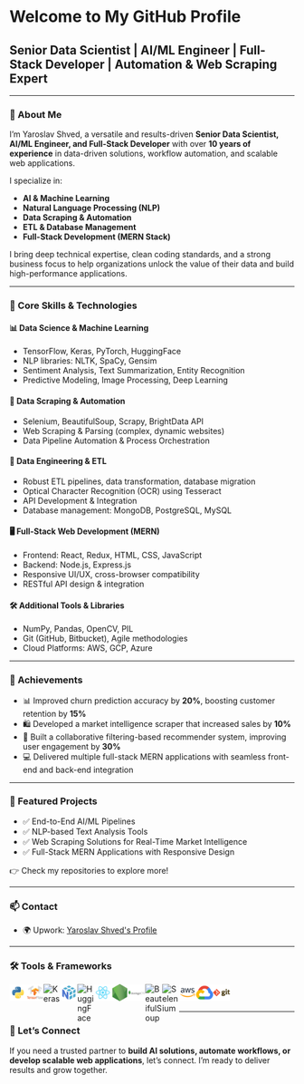

#  Welcome to My GitHub Profile 

##  Senior Data Scientist | AI/ML Engineer | Full-Stack Developer | Automation & Web Scraping Expert

---

### 💬 About Me

I’m Yaroslav Shved, a versatile and results-driven **Senior Data Scientist, AI/ML Engineer, and Full-Stack Developer** with over **10 years of experience** in data-driven solutions, workflow automation, and scalable web applications.

I specialize in:

* **AI & Machine Learning**
* **Natural Language Processing (NLP)**
* **Data Scraping & Automation**
* **ETL & Database Management**
* **Full-Stack Development (MERN Stack)**

I bring deep technical expertise, clean coding standards, and a strong business focus to help organizations unlock the value of their data and build high-performance applications.

---

### 🔧 Core Skills & Technologies

#### 📊 Data Science & Machine Learning

* TensorFlow, Keras, PyTorch, HuggingFace
* NLP libraries: NLTK, SpaCy, Gensim
* Sentiment Analysis, Text Summarization, Entity Recognition
* Predictive Modeling, Image Processing, Deep Learning

#### 🔄 Data Scraping & Automation

* Selenium, BeautifulSoup, Scrapy, BrightData API
* Web Scraping & Parsing (complex, dynamic websites)
* Data Pipeline Automation & Process Orchestration

#### 🔗 Data Engineering & ETL

* Robust ETL pipelines, data transformation, database migration
* Optical Character Recognition (OCR) using Tesseract
* API Development & Integration
* Database management: MongoDB, PostgreSQL, MySQL

#### 🖥 Full-Stack Web Development (MERN)

* Frontend: React, Redux, HTML, CSS, JavaScript
* Backend: Node.js, Express.js
* Responsive UI/UX, cross-browser compatibility
* RESTful API design & integration

#### 🛠 Additional Tools & Libraries

* NumPy, Pandas, OpenCV, PIL
* Git (GitHub, Bitbucket), Agile methodologies
* Cloud Platforms: AWS, GCP, Azure

---

### 🚀 Achievements

* 📊 Improved churn prediction accuracy by **20%**, boosting customer retention by **15%**
* 🛍 Developed a market intelligence scraper that increased sales by **10%**
* 🎯 Built a collaborative filtering-based recommender system, improving user engagement by **30%**
* 💻 Delivered multiple full-stack MERN applications with seamless front-end and back-end integration

---

### 📂 Featured Projects

* ✅ End-to-End AI/ML Pipelines
* ✅ NLP-based Text Analysis Tools
* ✅ Web Scraping Solutions for Real-Time Market Intelligence
* ✅ Full-Stack MERN Applications with Responsive Design

👉 Check my repositories to explore more!

---

### 📫 Contact

* 🌍 Upwork: [Yaroslav Shved's Profile](https://www.upwork.com/freelancers/~018e8bdb3c331c868f)



---

### 🛠️ Tools & Frameworks

<img align="left" alt="Python" width="30px" src="https://raw.githubusercontent.com/github/explore/main/topics/python/python.png" />
<img align="left" alt="TensorFlow" width="30px" src="https://raw.githubusercontent.com/github/explore/main/topics/tensorflow/tensorflow.png" />
<img align="left" alt="Keras" width="30px" src="https://upload.wikimedia.org/wikipedia/commons/a/ae/Keras_logo.svg" />
<img align="left" alt="NumPy" width="30px" src="https://raw.githubusercontent.com/github/explore/main/topics/numpy/numpy.png" />
<img align="left" alt="HuggingFace" width="30px" src="https://huggingface.co/front/assets/huggingface_logo.svg" />
<img align="left" alt="React" width="30px" src="https://raw.githubusercontent.com/github/explore/main/topics/react/react.png" />
<img align="left" alt="Node.js" width="30px" src="https://raw.githubusercontent.com/github/explore/main/topics/nodejs/nodejs.png" />
<img align="left" alt="MongoDB" width="30px" src="https://raw.githubusercontent.com/github/explore/main/topics/mongodb/mongodb.png" />
<img align="left" alt="BeautifulSoup" width="30px" src="https://avatars.githubusercontent.com/u/365630?v=4" />
<img align="left" alt="Selenium" width="30px" src="https://upload.wikimedia.org/wikipedia/commons/d/d5/Selenium_Logo.png" />
<img align="left" alt="AWS" width="30px" src="https://raw.githubusercontent.com/github/explore/main/topics/aws/aws.png" />
<img align="left" alt="GCP" width="30px" src="https://raw.githubusercontent.com/github/explore/main/topics/google-cloud/google-cloud.png" />
<img align="left" alt="Git" width="30px" src="https://raw.githubusercontent.com/github/explore/main/topics/git/git.png" />

<br />
<br />

---

### 🤝 Let’s Connect

If you need a trusted partner to **build AI solutions, automate workflows, or develop scalable web applications**, let’s connect. I’m ready to deliver results and grow together.

